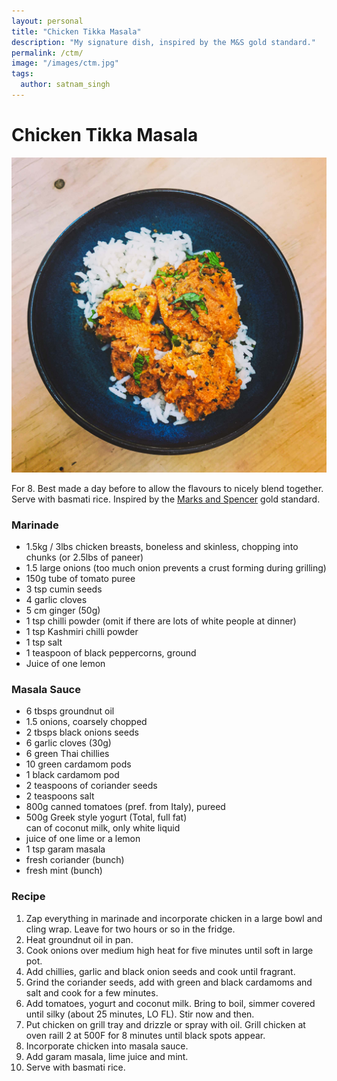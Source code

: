 ```yaml
---
layout: personal
title: "Chicken Tikka Masala"
description: "My signature dish, inspired by the M&S gold standard."
permalink: /ctm/
image: "/images/ctm.jpg"
tags:
  author: satnam_singh
---
```

# Chicken Tikka Masala

![CTM](/images/ctm.jpg)

For 8. Best made a day before to allow the flavours to nicely blend together. Serve with basmati rice. Inspired by the [Marks and Spencer](http://raintown.org/ctm-ms-waitrose) gold standard.
 
### Marinade 
* 1.5kg / 3lbs chicken breasts, boneless and skinless, chopping into chunks (or 2.5lbs of paneer)
* 1.5 large onions (too much onion prevents a crust forming during grilling)
* 150g tube of tomato puree
* 3 tsp cumin seeds 
* 4 garlic cloves 
* 5 cm ginger (50g) 
* 1 tsp chilli powder (omit if there are lots of white people at dinner)
* 1 tsp Kashmiri chilli powder 
* 1 tsp salt 
* 1 teaspoon of black peppercorns, ground 
* Juice of one lemon 
  
### Masala Sauce 
* 6 tbsps groundnut oil 
* 1.5 onions, coarsely chopped
* 2 tbsps black onions seeds 
* 6 garlic cloves (30g) 
* 6 green Thai chillies 
* 10 green cardamom pods 
* 1 black cardamom pod
* 2 teaspoons of coriander seeds
* 2 teaspoons salt 
* 800g canned tomatoes (pref. from Italy), pureed
* 500g Greek style yogurt (Total, full fat)  
can of coconut milk, only white liquid 
* juice of one lime or a lemon
* 1 tsp garam masala
* fresh coriander (bunch)
* fresh mint (bunch)

### Recipe
1. Zap everything in marinade and incorporate chicken in a large bowl and cling wrap. Leave for two hours or so in the fridge. 
2. Heat groundnut oil in pan.
3. Cook onions over medium high heat for five minutes until soft in large pot.
4. Add chillies, garlic and black onion seeds and cook until fragrant.
5. Grind the coriander seeds, add with green and black cardamoms and salt and cook for a few minutes.
6. Add tomatoes, yogurt and coconut milk. Bring to boil, simmer covered until silky (about 25 minutes, LO FL). Stir now and then.
7. Put chicken on grill tray and drizzle or spray with oil. Grill chicken at oven raill 2 at 500F for 8 minutes until black spots appear.
8. Incorporate chicken into masala sauce.
9. Add garam masala, lime juice and mint.
10. Serve with basmati rice.